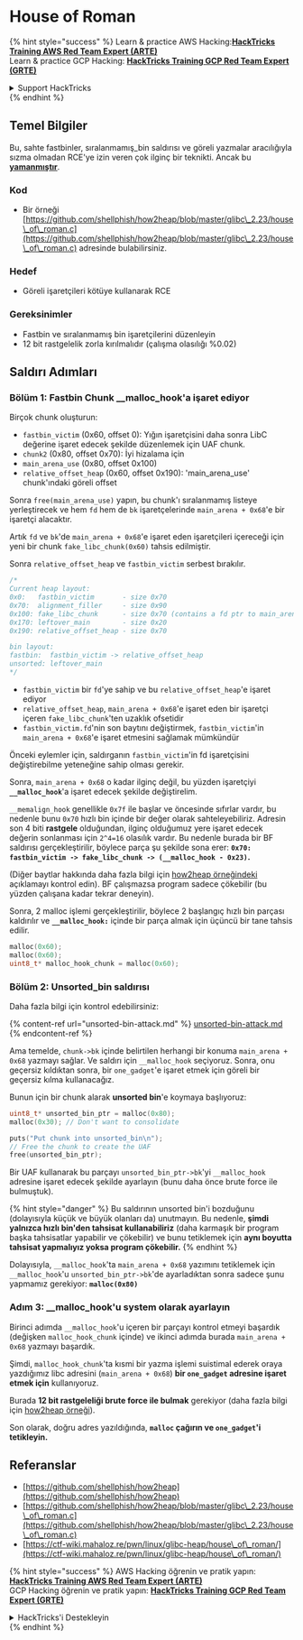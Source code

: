 # House of Roman

{% hint style="success" %}
Learn & practice AWS Hacking:<img src="/.gitbook/assets/arte.png" alt="" data-size="line">[**HackTricks Training AWS Red Team Expert (ARTE)**](https://training.hacktricks.xyz/courses/arte)<img src="/.gitbook/assets/arte.png" alt="" data-size="line">\
Learn & practice GCP Hacking: <img src="/.gitbook/assets/grte.png" alt="" data-size="line">[**HackTricks Training GCP Red Team Expert (GRTE)**<img src="/.gitbook/assets/grte.png" alt="" data-size="line">](https://training.hacktricks.xyz/courses/grte)

<details>

<summary>Support HackTricks</summary>

* Check the [**subscription plans**](https://github.com/sponsors/carlospolop)!
* **Join the** 💬 [**Discord group**](https://discord.gg/hRep4RUj7f) or the [**telegram group**](https://t.me/peass) or **follow** us on **Twitter** 🐦 [**@hacktricks\_live**](https://twitter.com/hacktricks\_live)**.**
* **Share hacking tricks by submitting PRs to the** [**HackTricks**](https://github.com/carlospolop/hacktricks) and [**HackTricks Cloud**](https://github.com/carlospolop/hacktricks-cloud) github repos.

</details>
{% endhint %}

## Temel Bilgiler

Bu, sahte fastbinler, sıralanmamış\_bin saldırısı ve göreli yazmalar aracılığıyla sızma olmadan RCE'ye izin veren çok ilginç bir teknikti. Ancak bu [**yamanmıştır**](https://sourceware.org/git/?p=glibc.git;a=commitdiff;h=b90ddd08f6dd688e651df9ee89ca3a69ff88cd0c).

### Kod

* Bir örneği [https://github.com/shellphish/how2heap/blob/master/glibc\_2.23/house\_of\_roman.c](https://github.com/shellphish/how2heap/blob/master/glibc\_2.23/house\_of\_roman.c) adresinde bulabilirsiniz.

### Hedef

* Göreli işaretçileri kötüye kullanarak RCE

### Gereksinimler

* Fastbin ve sıralanmamış bin işaretçilerini düzenleyin
* 12 bit rastgelelik zorla kırılmalıdır (çalışma olasılığı %0.02)

## Saldırı Adımları

### Bölüm 1: Fastbin Chunk \_\_malloc\_hook'a işaret ediyor

Birçok chunk oluşturun:

* `fastbin_victim` (0x60, offset 0): Yığın işaretçisini daha sonra LibC değerine işaret edecek şekilde düzenlemek için UAF chunk.
* `chunk2` (0x80, offset 0x70): İyi hizalama için
* `main_arena_use` (0x80, offset 0x100)
* `relative_offset_heap` (0x60, offset 0x190): 'main\_arena\_use' chunk'ındaki göreli offset

Sonra `free(main_arena_use)` yapın, bu chunk'ı sıralanmamış listeye yerleştirecek ve hem `fd` hem de `bk` işaretçelerinde `main_arena + 0x68`'e bir işaretçi alacaktır.

Artık `fd` ve `bk`'de `main_arena + 0x68`'e işaret eden işaretçileri içereceği için yeni bir chunk `fake_libc_chunk(0x60)` tahsis edilmiştir.

Sonra `relative_offset_heap` ve `fastbin_victim` serbest bırakılır.
```c
/*
Current heap layout:
0x0:   fastbin_victim       - size 0x70
0x70:  alignment_filler     - size 0x90
0x100: fake_libc_chunk      - size 0x70 (contains a fd ptr to main_arena + 0x68)
0x170: leftover_main        - size 0x20
0x190: relative_offset_heap - size 0x70

bin layout:
fastbin:  fastbin_victim -> relative_offset_heap
unsorted: leftover_main
*/
```
* &#x20;`fastbin_victim` bir `fd`'ye sahip ve bu `relative_offset_heap`'e işaret ediyor
* &#x20;`relative_offset_heap`, `main_arena + 0x68`'e işaret eden bir işaretçi içeren `fake_libc_chunk`'ten uzaklık ofsetidir
* `fastbin_victim.fd`'nin son baytını değiştirmek, `fastbin_victim`'in `main_arena + 0x68`'e işaret etmesini sağlamak mümkündür

Önceki eylemler için, saldırganın `fastbin_victim`'in fd işaretçisini değiştirebilme yeteneğine sahip olması gerekir.

Sonra, `main_arena + 0x68` o kadar ilginç değil, bu yüzden işaretçiyi **`__malloc_hook`**'a işaret edecek şekilde değiştirelim.

`__memalign_hook` genellikle `0x7f` ile başlar ve öncesinde sıfırlar vardır, bu nedenle bunu `0x70` hızlı bin içinde bir değer olarak sahteleyebiliriz. Adresin son 4 biti **rastgele** olduğundan, ilginç olduğumuz yere işaret edecek değerin sonlanması için `2^4=16` olasılık vardır. Bu nedenle burada bir BF saldırısı gerçekleştirilir, böylece parça şu şekilde sona erer: **`0x70: fastbin_victim -> fake_libc_chunk -> (__malloc_hook - 0x23)`.**

(Diğer baytlar hakkında daha fazla bilgi için [how2heap](https://github.com/shellphish/how2heap/blob/master/glibc\_2.23/house\_of\_roman.c)[ örneğindeki](https://github.com/shellphish/how2heap/blob/master/glibc\_2.23/house\_of\_roman.c) açıklamayı kontrol edin). BF çalışmazsa program sadece çökebilir (bu yüzden çalışana kadar tekrar deneyin).

Sonra, 2 malloc işlemi gerçekleştirilir, böylece 2 başlangıç hızlı bin parçası kaldırılır ve **`__malloc_hook:`** içinde bir parça almak için üçüncü bir tane tahsis edilir.
```c
malloc(0x60);
malloc(0x60);
uint8_t* malloc_hook_chunk = malloc(0x60);
```
### Bölüm 2: Unsorted\_bin saldırısı

Daha fazla bilgi için kontrol edebilirsiniz:

{% content-ref url="unsorted-bin-attack.md" %}
[unsorted-bin-attack.md](unsorted-bin-attack.md)
{% endcontent-ref %}

Ama temelde, `chunk->bk` içinde belirtilen herhangi bir konuma `main_arena + 0x68` yazmayı sağlar. Ve saldırı için `__malloc_hook` seçiyoruz. Sonra, onu geçersiz kıldıktan sonra, bir `one_gadget`'e işaret etmek için göreli bir geçersiz kılma kullanacağız.

Bunun için bir chunk alarak **unsorted bin**'e koymaya başlıyoruz:
```c
uint8_t* unsorted_bin_ptr = malloc(0x80);
malloc(0x30); // Don't want to consolidate

puts("Put chunk into unsorted_bin\n");
// Free the chunk to create the UAF
free(unsorted_bin_ptr);
```
Bir UAF kullanarak bu parçayı `unsorted_bin_ptr->bk`'yi `__malloc_hook` adresine işaret edecek şekilde ayarlayın (bunu daha önce brute force ile bulmuştuk).

{% hint style="danger" %}
Bu saldırının unsorted bin'i bozduğunu (dolayısıyla küçük ve büyük olanları da) unutmayın. Bu nedenle, **şimdi yalnızca hızlı bin'den tahsisat kullanabiliriz** (daha karmaşık bir program başka tahsisatlar yapabilir ve çökebilir) ve bunu tetiklemek için **aynı boyutta tahsisat yapmalıyız yoksa program çökebilir.**
{% endhint %}

Dolayısıyla, `__malloc_hook`'ta `main_arena + 0x68` yazımını tetiklemek için `__malloc_hook`'u `unsorted_bin_ptr->bk`'de ayarladıktan sonra sadece şunu yapmamız gerekiyor: **`malloc(0x80)`**

### Adım 3: \_\_malloc\_hook'u system olarak ayarlayın

Birinci adımda `__malloc_hook`'u içeren bir parçayı kontrol etmeyi başardık (değişken `malloc_hook_chunk` içinde) ve ikinci adımda burada `main_arena + 0x68` yazmayı başardık.

Şimdi, `malloc_hook_chunk`'ta kısmi bir yazma işlemi suistimal ederek oraya yazdığımız libc adresini (`main_arena + 0x68`) **bir `one_gadget` adresine işaret etmek için** kullanıyoruz.

Burada **12 bit rastgeleliği brute force ile bulmak** gerekiyor (daha fazla bilgi için [how2heap](https://github.com/shellphish/how2heap/blob/master/glibc\_2.23/house\_of\_roman.c)[ örneği](https://github.com/shellphish/how2heap/blob/master/glibc\_2.23/house\_of\_roman.c)).

Son olarak, doğru adres yazıldığında, **`malloc` çağırın ve `one_gadget`'i tetikleyin.**

## Referanslar

* [https://github.com/shellphish/how2heap](https://github.com/shellphish/how2heap)
* [https://github.com/shellphish/how2heap/blob/master/glibc\_2.23/house\_of\_roman.c](https://github.com/shellphish/how2heap/blob/master/glibc\_2.23/house\_of\_roman.c)
* [https://ctf-wiki.mahaloz.re/pwn/linux/glibc-heap/house\_of\_roman/](https://ctf-wiki.mahaloz.re/pwn/linux/glibc-heap/house\_of\_roman/)

{% hint style="success" %}
AWS Hacking öğrenin ve pratik yapın:<img src="/.gitbook/assets/arte.png" alt="" data-size="line">[**HackTricks Training AWS Red Team Expert (ARTE)**](https://training.hacktricks.xyz/courses/arte)<img src="/.gitbook/assets/arte.png" alt="" data-size="line">\
GCP Hacking öğrenin ve pratik yapın: <img src="/.gitbook/assets/grte.png" alt="" data-size="line">[**HackTricks Training GCP Red Team Expert (GRTE)**<img src="/.gitbook/assets/grte.png" alt="" data-size="line">](https://training.hacktricks.xyz/courses/grte)

<details>

<summary>HackTricks'i Destekleyin</summary>

* [**abonelik planlarını**](https://github.com/sponsors/carlospolop) kontrol edin!
* **💬 [**Discord grubuna**](https://discord.gg/hRep4RUj7f) veya [**telegram grubuna**](https://t.me/peass) katılın ya da **Twitter'da** 🐦 [**@hacktricks\_live**](https://twitter.com/hacktricks\_live)**'i takip edin.**
* **Hacking ipuçlarını paylaşmak için [**HackTricks**](https://github.com/carlospolop/hacktricks) ve [**HackTricks Cloud**](https://github.com/carlospolop/hacktricks-cloud) github reposuna PR gönderin.**

</details>
{% endhint %}
